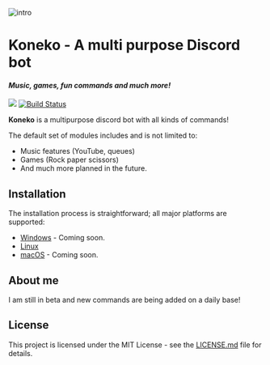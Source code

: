![intro](https://raw.githubusercontent.com/jmuilwijk/KonekoBot/development/src/core/images/KonekoIntro.png)

# Koneko - A multi purpose Discord bot

#### *Music, games, fun commands and much more!*

[<img src="https://img.shields.io/badge/discord-py-blue.svg">](https://github.com/Rapptz/discord.py)  [![Build Status](https://api.travis-ci.org/jmuilwijk/KonekoBot.svg)](https://travis-ci.org/jmuilwijk/KonekoBot)

**Koneko** is a multipurpose discord bot with all kinds of commands!

The default set of modules includes and is not limited to:
* Music features (YouTube, queues)
* Games (Rock paper scissors)
* And much more planned in the future.

## Installation

The installation process is straightforward; all major platforms are supported: 
* [Windows](link-to-windows-install) - Coming soon.
* [Linux](https://github.com/jmuilwijk/KonekoBot/docs/installing-linux.md)
* [macOS](link-to-maxOS-install) - Coming soon. 

## About me

I am still in beta and new commands are being added on a daily base! 

## License

This project is licensed under the MIT License - see the [LICENSE.md](LICENSE.md) file for details.